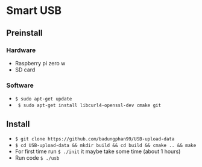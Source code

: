 # Smart USB

## Preinstall

### Hardware

- Raspberry pi zero w
- SD card

### Software

- ` $ sudo apt-get update `
- ` $ sudo apt-get install libcurl4-openssl-dev cmake git`

## Install

- ` $ git clone https://github.com/badungphan99/USB-upload-data `
- ` $ cd USB-upload-data && mkdir build && cd build && cmake .. && make `
- For first time run ` $ ./init ` it maybe take some time (about 1 hours)
- Run code ` $ ./usb `